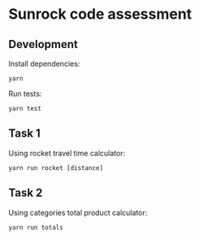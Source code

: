 # Sunrock code assessment

## Development

Install dependencies:
```
yarn
```

Run tests:
```
yarn test
```

## Task 1

Using rocket travel time calculator:
```
yarn run rocket [distance]
```

## Task 2

Using categories total product calculator:
```
yarn run totals
```
